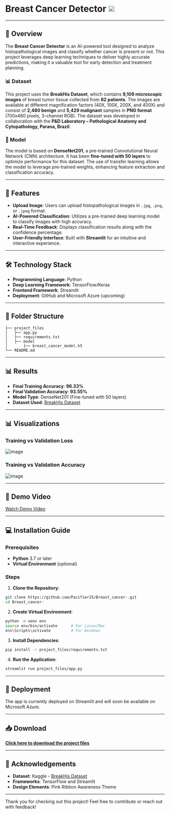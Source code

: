 # Breast Cancer Detector <img src="https://github.com/user-attachments/assets/d3d84ba3-55d0-4f1d-80f4-812ff1da65e9" width="20" height="20">

---

## 🌟 Overview
The **Breast Cancer Detector** is an AI-powered tool designed to analyze histopathological images and classify whether cancer is present or not. This project leverages deep learning techniques to deliver highly accurate predictions, making it a valuable tool for early detection and treatment planning.

### 📊 Dataset
This project uses the **BreakHis Dataset**, which contains **9,109 microscopic images** of breast tumor tissue collected from **82 patients**. The images are available at different magnification factors (40X, 100X, 200X, and 400X) and consist of **2,480 benign** and **5,429 malignant** samples in **PNG format** (700x460 pixels, 3-channel RGB). The dataset was developed in collaboration with the **P&D Laboratory – Pathological Anatomy and Cytopathology, Parana, Brazil**.

### 🧠 Model
The model is based on **DenseNet201**, a pre-trained Convolutional Neural Network (CNN) architecture. It has been **fine-tuned with 50 layers** to optimize performance for this dataset. The use of transfer learning allows the model to leverage pre-trained weights, enhancing feature extraction and classification accuracy.

---

## 🎯 Features
- **Upload Image**: Users can upload histopathological images in `.jpg`, `.png`, or `.jpeg` format.  
- **AI-Powered Classification**: Utilizes a pre-trained deep learning model to classify images with high accuracy.  
- **Real-Time Feedback**: Displays classification results along with the confidence percentage.  
- **User-Friendly Interface**: Built with **Streamlit** for an intuitive and interactive experience.  

---

## 🛠️ Technology Stack
- **Programming Language**: Python  
- **Deep Learning Framework**: TensorFlow/Keras  
- **Frontend Framework**: Streamlit  
- **Deployment**: GitHub and Microsoft Azure (upcoming)  

---

## 📂 Folder Structure
```
├── project_files
│   ├── app.py
│   ├── requirements.txt
│   ├── model
│       ├── breast_cancer_model.h5
└── README.md
```

---

## 📊 Results
- **Final Training Accuracy**: **96.33%**  
- **Final Validation Accuracy**: **93.55%**  
- **Model Type**: DenseNet201 (Fine-tuned with 50 layers)  
- **Dataset Used**: [BreakHis Dataset](https://www.kaggle.com/datasets/ambarish/breakhis)  

---

## 📊 Visualizations

### **Training vs Validation Loss**
![image](https://github.com/user-attachments/assets/eb2e46bd-4f41-45ed-9f34-2186998a63df)

### **Training vs Validation Accuracy**
![image](https://github.com/user-attachments/assets/9eb701c3-9ddd-4906-9f95-d28809569d04)

---

## 🎥 Demo Video
[Watch Demo Video](https://drive.google.com/file/d/13kRBsFV0ZZ06bPaCiBW84kv0QuTsNtK4/view?usp=sharing)


---

## 💻 Installation Guide

### Prerequisites
- **Python** 3.7 or later  
- **Virtual Environment** (optional)  

### Steps
1. **Clone the Repository**:
```bash
git clone https://github.com/Pacifier25/Breast_cancer-.git
cd Breast_cancer-
```
2. **Create Virtual Environment**:
```bash
python -m venv env
source env/bin/activate      # For Linux/Mac
env\Scripts\activate         # For Windows
```
3. **Install Dependencies**:
```bash
pip install -r project_files/requirements.txt
```
4. **Run the Application**:
```bash
streamlit run project_files/app.py
```

---

## 🚀 Deployment
The app is currently deployed on Streamlit and will soon be available on Microsoft Azure.

---

## 📥 Download
**[Click here to download the project files](https://github.com/Pacifier25/Breast_cancer-/archive/refs/heads/main.zip)**

---

## 🙏 Acknowledgements
- **Dataset**: Kaggle - [BreakHis Dataset](https://www.kaggle.com/datasets/ambarish/breakhis)  
- **Frameworks**: TensorFlow and Streamlit  
- **Design Elements**: Pink Ribbon Awareness Theme  

---

Thank you for checking out this project! Feel free to contribute or reach out with feedback!
